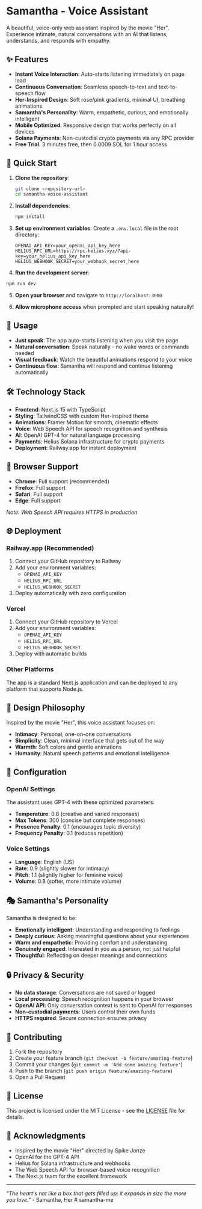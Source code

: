 # Samantha - Voice Assistant

A beautiful, voice-only web assistant inspired by the movie "Her". Experience intimate, natural conversations with an AI that listens, understands, and responds with empathy.

## ✨ Features

- **Instant Voice Interaction**: Auto-starts listening immediately on page load
- **Continuous Conversation**: Seamless speech-to-text and text-to-speech flow
- **Her-Inspired Design**: Soft rose/pink gradients, minimal UI, breathing animations
- **Samantha's Personality**: Warm, empathetic, curious, and emotionally intelligent
- **Mobile Optimized**: Responsive design that works perfectly on all devices
- **Solana Payments**: Non-custodial crypto payments via any RPC provider
- **Free Trial**: 3 minutes free, then 0.0009 SOL for 1 hour access

## 🚀 Quick Start

1. **Clone the repository**:
   ```bash
   git clone <repository-url>
   cd samantha-voice-assistant
   ```

2. **Install dependencies**:
   ```bash
   npm install
   ```

3. **Set up environment variables**:
   Create a `.env.local` file in the root directory:
   ```
   OPENAI_API_KEY=your_openai_api_key_here
   HELIUS_RPC_URL=https://rpc.helius.xyz/?api-key=your_helius_api_key_here
   HELIUS_WEBHOOK_SECRET=your_webhook_secret_here
   ```

4. **Run the development server**:
```bash
npm run dev
   ```

5. **Open your browser** and navigate to `http://localhost:3000`

6. **Allow microphone access** when prompted and start speaking naturally!

## 🎯 Usage

- **Just speak**: The app auto-starts listening when you visit the page
- **Natural conversation**: Speak naturally - no wake words or commands needed
- **Visual feedback**: Watch the beautiful animations respond to your voice
- **Continuous flow**: Samantha will respond and continue listening automatically

## 🛠️ Technology Stack

- **Frontend**: Next.js 15 with TypeScript
- **Styling**: TailwindCSS with custom Her-inspired theme
- **Animations**: Framer Motion for smooth, cinematic effects
- **Voice**: Web Speech API for speech recognition and synthesis
- **AI**: OpenAI GPT-4 for natural language processing
- **Payments**: Helius Solana infrastructure for crypto payments
- **Deployment**: Railway.app for instant deployment

## 📱 Browser Support

- **Chrome**: Full support (recommended)
- **Firefox**: Full support
- **Safari**: Full support
- **Edge**: Full support

*Note: Web Speech API requires HTTPS in production*

## 🌐 Deployment

### Railway.app (Recommended)

1. Connect your GitHub repository to Railway
2. Add your environment variables:
   - `OPENAI_API_KEY`
   - `HELIUS_RPC_URL`
   - `HELIUS_WEBHOOK_SECRET`
3. Deploy automatically with zero configuration

### Vercel

1. Connect your GitHub repository to Vercel
2. Add your environment variables:
   - `OPENAI_API_KEY`
   - `HELIUS_RPC_URL`
   - `HELIUS_WEBHOOK_SECRET`
3. Deploy with automatic builds

### Other Platforms

The app is a standard Next.js application and can be deployed to any platform that supports Node.js.

## 🎨 Design Philosophy

Inspired by the movie "Her", this voice assistant focuses on:

- **Intimacy**: Personal, one-on-one conversations
- **Simplicity**: Clean, minimal interface that gets out of the way
- **Warmth**: Soft colors and gentle animations
- **Humanity**: Natural speech patterns and emotional intelligence

## 🔧 Configuration

### OpenAI Settings

The assistant uses GPT-4 with these optimized parameters:
- **Temperature**: 0.8 (creative and varied responses)
- **Max Tokens**: 300 (concise but complete responses)
- **Presence Penalty**: 0.1 (encourages topic diversity)
- **Frequency Penalty**: 0.1 (reduces repetition)

### Voice Settings

- **Language**: English (US)
- **Rate**: 0.9 (slightly slower for intimacy)
- **Pitch**: 1.1 (slightly higher for feminine voice)
- **Volume**: 0.8 (softer, more intimate volume)

## 🎭 Samantha's Personality

Samantha is designed to be:
- **Emotionally intelligent**: Understanding and responding to feelings
- **Deeply curious**: Asking meaningful questions about your experiences
- **Warm and empathetic**: Providing comfort and understanding
- **Genuinely engaged**: Interested in you as a person, not just helpful
- **Thoughtful**: Reflecting on deeper meanings and connections

## 🔒 Privacy & Security

- **No data storage**: Conversations are not saved or logged
- **Local processing**: Speech recognition happens in your browser
- **OpenAI API**: Only conversation context is sent to OpenAI for responses
- **Non-custodial payments**: Users control their own funds
- **HTTPS required**: Secure connection ensures privacy

## 🤝 Contributing

1. Fork the repository
2. Create your feature branch (`git checkout -b feature/amazing-feature`)
3. Commit your changes (`git commit -m 'Add some amazing feature'`)
4. Push to the branch (`git push origin feature/amazing-feature`)
5. Open a Pull Request

## 📄 License

This project is licensed under the MIT License - see the [LICENSE](LICENSE) file for details.

## 🙏 Acknowledgments

- Inspired by the movie "Her" directed by Spike Jonze
- OpenAI for the GPT-4 API
- Helius for Solana infrastructure and webhooks
- The Web Speech API for browser-based voice recognition
- The Next.js team for the excellent framework

---

*"The heart's not like a box that gets filled up; it expands in size the more you love."* - Samantha, Her
#   s a m a n t h a - m e 
 
 